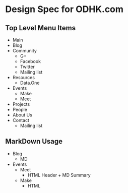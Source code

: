# Design Spec for ODHK.com

## Top Level Menu Items
* Main
* Blog
* Community
  * G+
  * Facebook
  * Twitter
  * Mailing list
* Resources
  * Data.One
* Events
  * Make
  * Meet
* Projects
* People
* About Us
* Contact
  * Mailing list

## MarkDown Usage

* Blog
  * MD
* Events
  * Meet
    * HTML Header + MD Summary
  * Make
    * HTML